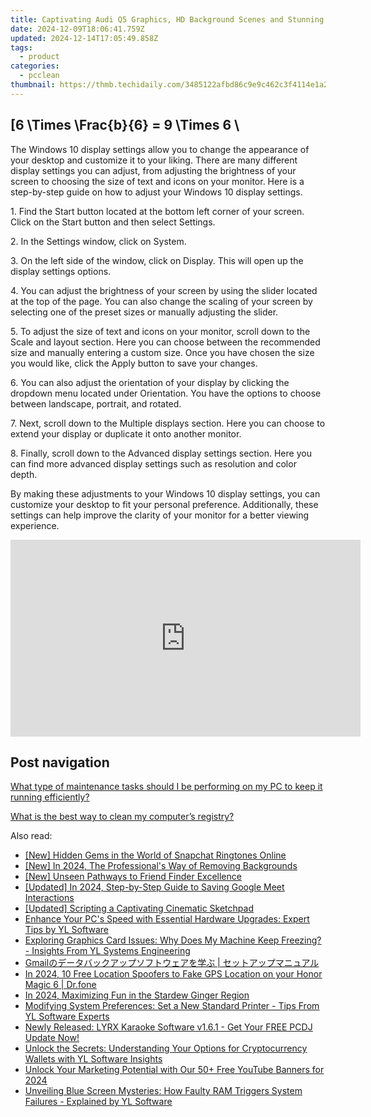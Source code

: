 ```yaml
---
title: Captivating Audi Q5 Graphics, HD Background Scenes and Stunning Photographs Showcased by YL Software Solutions
date: 2024-12-09T18:06:41.759Z
updated: 2024-12-14T17:05:49.858Z
tags:
  - product
categories:
  - pcclean
thumbnail: https://thmb.techidaily.com/3485122afbd86c9e9c462c3f4114e1a2939bb988f69531afc473f2a12af7b022.jpg
---
```


## \[6 \Times \Frac{b}{6} = 9 \Times 6 \

The Windows 10 display settings allow you to change the appearance of your desktop and customize it to your liking. There are many different display settings you can adjust, from adjusting the brightness of your screen to choosing the size of text and icons on your monitor. Here is a step-by-step guide on how to adjust your Windows 10 display settings. 

1\. Find the Start button located at the bottom left corner of your screen. Click on the Start button and then select Settings.

2\. In the Settings window, click on System.

3\. On the left side of the window, click on Display. This will open up the display settings options. 

4\. You can adjust the brightness of your screen by using the slider located at the top of the page. You can also change the scaling of your screen by selecting one of the preset sizes or manually adjusting the slider.

5\. To adjust the size of text and icons on your monitor, scroll down to the Scale and layout section. Here you can choose between the recommended size and manually entering a custom size. Once you have chosen the size you would like, click the Apply button to save your changes.

6\. You can also adjust the orientation of your display by clicking the dropdown menu located under Orientation. You have the options to choose between landscape, portrait, and rotated.

7\. Next, scroll down to the Multiple displays section. Here you can choose to extend your display or duplicate it onto another monitor.

8\. Finally, scroll down to the Advanced display settings section. Here you can find more advanced display settings such as resolution and color depth. 

By making these adjustments to your Windows 10 display settings, you can customize your desktop to fit your personal preference. Additionally, these settings can help improve the clarity of your monitor for a better viewing experience.

<!-- affiliate ads begin -->
<iframe width="560" height="315" src="https://www.youtube.com/embed/LaGNHfAT92w?si=bvHo1iYK2JBIPtRo" title="YouTube video player" frameborder="0" allow="accelerometer; autoplay; clipboard-write; encrypted-media; gyroscope; picture-in-picture; web-share" referrerpolicy="strict-origin-when-cross-origin" allowfullscreen></iframe>
<!-- affiliate ads end -->

## Post navigation

[What type of maintenance tasks should I be performing on my PC to keep it running efficiently?](https://tools.techidaily.com/pcclean/products/)

[What is the best way to clean my computer’s registry?](https://tools.techidaily.com/pcclean/products/)

<ins class="adsbygoogle"
     style="display:block"
     data-ad-format="autorelaxed"
     data-ad-client="ca-pub-7571918770474297"
     data-ad-slot="1223367746"></ins>

<ins class="adsbygoogle"
     style="display:block"
     data-ad-client="ca-pub-7571918770474297"
     data-ad-slot="8358498916"
     data-ad-format="auto"
     data-full-width-responsive="true"></ins>

<span class="atpl-alsoreadstyle">Also read:</span>
<div><ul>
<li><a href="https://some-techniques.techidaily.com/new-hidden-gems-in-the-world-of-snapchat-ringtones-online/"><u>[New] Hidden Gems in the World of Snapchat Ringtones Online</u></a></li>
<li><a href="https://fox-info.techidaily.com/new-in-2024-the-professionals-way-of-removing-backgrounds/"><u>[New] In 2024, The Professional's Way of Removing Backgrounds</u></a></li>
<li><a href="https://facebook-video-content.techidaily.com/new-unseen-pathways-to-friend-finder-excellence/"><u>[New] Unseen Pathways to Friend Finder Excellence</u></a></li>
<li><a href="https://on-screen-recording.techidaily.com/updated-in-2024-step-by-step-guide-to-saving-google-meet-interactions/"><u>[Updated] In 2024, Step-by-Step Guide to Saving Google Meet Interactions</u></a></li>
<li><a href="https://extra-support.techidaily.com/updated-scripting-a-captivating-cinematic-sketchpad/"><u>[Updated] Scripting a Captivating Cinematic Sketchpad</u></a></li>
<li><a href="https://discover-fantastic.techidaily.com/enhance-your-pcs-speed-with-essential-hardware-upgrades-expert-tips-by-yl-software/"><u>Enhance Your PC's Speed with Essential Hardware Upgrades: Expert Tips by YL Software</u></a></li>
<li><a href="https://discover-fantastic.techidaily.com/exploring-graphics-card-issues-why-does-my-machine-keep-freezing-insights-from-yl-systems-engineering/"><u>Exploring Graphics Card Issues: Why Does My Machine Keep Freezing? - Insights From YL Systems Engineering</u></a></li>
<li><a href="https://win-community.techidaily.com/1728468418745-gmail/"><u>Gmailのデータバックアップソフトウェアを学ぶ | セットアップマニュアル</u></a></li>
<li><a href="https://android-location.techidaily.com/in-2024-10-free-location-spoofers-to-fake-gps-location-on-your-honor-magic-6-drfone-by-drfone-virtual/"><u>In 2024, 10 Free Location Spoofers to Fake GPS Location on your Honor Magic 6 | Dr.fone</u></a></li>
<li><a href="https://screen-recording.techidaily.com/in-2024-maximizing-fun-in-the-stardew-ginger-region/"><u>In 2024, Maximizing Fun in the Stardew Ginger Region</u></a></li>
<li><a href="https://discover-fantastic.techidaily.com/modifying-system-preferences-set-a-new-standard-printer-tips-from-yl-software-experts/"><u>Modifying System Preferences: Set a New Standard Printer - Tips From YL Software Experts</u></a></li>
<li><a href="https://discover-fantastic.techidaily.com/newly-released-lyrx-karaoke-software-v161-get-your-free-pcdj-update-now/"><u>Newly Released: LYRX Karaoke Software v1.6.1 - Get Your FREE PCDJ Update Now!</u></a></li>
<li><a href="https://discover-fantastic.techidaily.com/unlock-the-secrets-understanding-your-options-for-cryptocurrency-wallets-with-yl-software-insights/"><u>Unlock the Secrets: Understanding Your Options for Cryptocurrency Wallets with YL Software Insights</u></a></li>
<li><a href="https://youtube-webster.techidaily.com/k-your-marketing-potential-with-our-50plus-free-youtube-banners-for-2024/"><u>Unlock Your Marketing Potential with Our 50+ Free YouTube Banners for 2024</u></a></li>
<li><a href="https://discover-fantastic.techidaily.com/unveiling-blue-screen-mysteries-how-faulty-ram-triggers-system-failures-explained-by-yl-software/"><u>Unveiling Blue Screen Mysteries: How Faulty RAM Triggers System Failures - Explained by YL Software</u></a></li>
</ul></div>

